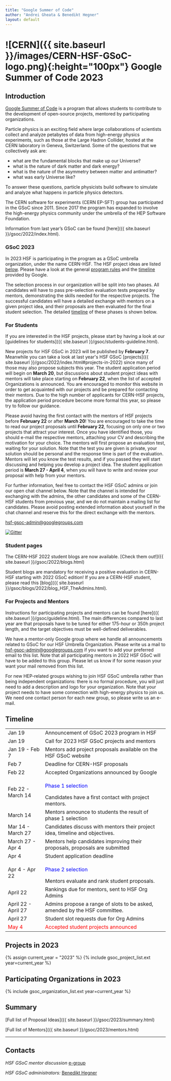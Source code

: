 ```yaml
---
title: "Google Summer of Code"
author: "Andrei Gheata & Benedikt Hegner"
layout: default
---
```


# ![CERN]({{ site.baseurl }}/images/CERN-HSF-GSoC-logo.png){:height="100px"} Google Summer of Code 2023

## Introduction

[Google Summer of Code](https://summerofcode.withgoogle.com) is a program that allows students to contribute to the development of open-source projects, mentored by participating organizations.

Particle physics is an exciting field where large collaborations of scientists collect
and analyze petabytes of data from high-energy physics experiments, such as those at the Large Hadron Collider,
hosted at the CERN laboratory in Geneva, Switzerland.
Some of the questions that we collectively ask are:

- what are the fundamental blocks that make up our Universe?
- what is the nature of dark matter and dark energy?
- what is the nature of the asymmetry between matter and antimatter?
- what was early Universe like?

To answer these questions, particle physicists build software to simulate and analyze what happens in particle physics detectors.

The CERN software for experiments (CERN EP-SFT) group has participated in the GSoC since 2011. Since 2017 the program has expanded to involve the high-energy physics community under the umbrella of the HEP Software Foundation.

Information from last year’s GSoC can be found [here]({{ site.baseurl }}/gsoc/2022/index.html).


### GSoC 2023

In 2023 HSF is participating in the program as a GSoC umbrella organization, under the name CERN-HSF. The HSF project ideas are listed [below](#projects-in-2023). Please have a look at the general [program rules](https://summerofcode.withgoogle.com/rules/) and the [timeline](https://summerofcode.withgoogle.com/how-it-works/) provided by Google. 

The selection process in our organization will be split into two phases. All candidates will have to pass pre-selection evaluation tests prepared by mentors, demonstrating the skills needed for the respective projects. The successful candidates will have a detailed exchange with mentors on a given project idea, and their proposals are then evaluated for the final student selection. The detailed [timeline]({{site.baseurl}}/activities/gsoc.html#timeline) of these phases is shown below.

### For Students

If you are interested in the HSF projects, please start by having a look at our [guidelines for students]({{ site.baseurl }}/gsoc/students-guideline.html).

New projects for HSF GSoC in 2023 will be published by **February 7**. Meanwhile you can take a look at last year's HSF GSoC [projects]({{ site.baseurl }}/gsoc/2022/index.html#projects-in-2022) since many of those may also propose subjects this year. The student application period will begin on **March 20**, but discussions about student project ideas with mentors will take place starting on **February 22**, when the list of accepted Organizations is announced. You are encouraged to monitor this website in order to get acquainted with our projects and be prepared for contacting their mentors. Due to the high number of applicants for CERN-HSF projects, the application period procedure become more formal this year, so please try to follow our guidance.

Please avoid having the first contact with the mentors of HSF projects before **February 22** or after **March 20**! You are encouraged to take the time to read our project proposals until **February 22**, focusing on only one or two projects that attract your interest. Once you have identified those, you should e-mail the respective mentors, attaching your CV and describing the motivation for your choice. The mentors will first propose an evaluation test, waiting for your solution. Note that the test you are given is private, your solution should be personal and the response time is part of the evaluation. Mentors will let you know the test results, and if you passed they will start discussing and helping you develop a project idea. The student application period is **March 27 - April 4**, when you will have to write and review your proposal with help from your mentors.

For further information, feel free to contact the HSF GSoC admins or join our open chat channel below. Note that the channel is intended for exchanging with the admins, the other candidates and some of the CERN-HSF students from previous year, and we do not maintain a mailing list for candidates. Please avoid posting extended information about yourself in the chat channel and reserve this for the direct exchange with the mentors.

[hsf-gsoc-admin@googlegroups.com](mailto:hsf-gsoc-admin@googlegroups.com)

[![Gitter](https://badges.gitter.im/HSF/HSF-GSoC.svg)](https://gitter.im/HSF/HSF-GSoC?utm_source=badge&utm_medium=badge&utm_campaign=pr-badge)

### Student pages

The CERN-HSF 2022 student blogs are now available. [Check them out!]({{ site.baseurl }}/gsoc/2022/blogs.html)

Student blogs are mandatory for receiving a positive evaluation in CERN-HSF starting with 2022 GSoC edition! If you are a CERN-HSF student, please read this [blog]({{ site.baseurl }}/gsoc/blogs/2022/blog_HSF_TheAdmins.html).


### For Projects and Mentors

Instructions for participating projects and mentors can be found [here]({{ site.baseurl }}/gsoc/guideline.html). The main differences compared to last year are that proposals have to be tuned for either 175-hour or 350h project length, and the target objectives must be well-defined deliverables.

We have a mentor-only Google group where we handle all announcements related to GSoC for our HSF Umbrella Organization. Please write us a mail to [hsf-gsoc-admin@googlegroups.com](mailto:hsf-gsoc-admin@googlegroups.com) if you want to add your preferred email to this list. Note that all participating mentors in 2022 HSF GSoC will have to be added to this group. Please let us know if for some reason your want your mail removed from this list.

For new HEP-related groups wishing to join HSF GSoC umbrella rather than being independent organizations: there is no formal procedure, you will just need to add a description and logo for your organization. Note that your project needs to have some connection with high-energy physics to join us. We need one contact person for each new group, so please write us an e-mail.

## Timeline

<table class="table table-hover table-striped">
  <tr>
    <td> Jan 19 </td>
    <td> Announcement of GSoC 2023 program in HSF </td>
  </tr>
  <tr>
    <td> Jan 19 </td>
    <td>Call for 2023 HSF GSoC projects and mentors</td>
  </tr>
  <tr>
    <td> Jan 19 - Feb 7 </td>
    <td> Mentors add project proposals available on the HSF GSoC website </td>
  </tr>
   <tr>
    <td> Feb 7</td>
    <td> Deadline for CERN-HSF proposals </td>
  </tr>
  <tr>
    <td> Feb 22 </td>
    <td> Accepted Organizations announced by Google </td>
  </tr>
  <tr>
    <td> Feb 22 - March 14 </td>
    <td><p><font color="blue"> Phase 1 selection </font></p> Candidates have a first contact with project mentors. </td>
  </tr>
  <tr>
    <td> March 14 </td>
    <td> Mentors announce to students the result of phase 1 selection </td>
  </tr>
  <tr>
    <td> Mar 14 - March 27 </td>
    <td> Candidates discuss with mentors their project idea, timeline and objectives.</td>
  </tr>
  <tr>
    <td> March 27 - Apr 4 </td>
    <td> Mentors help candidates improving their proposals, proposals are submitted </td>
  </tr>
  <tr>
    <td> Apr 4 </td>
    <td> Student application deadline </td>
  </tr>
  <tr>
    <td> Apr 4 - Apr 22 </td>
    <td><p><font color="blue"> Phase 2 selection </font></p> Mentors evaluate and rank student proposals. </td>
  </tr>
  <tr>
    <td> April 22 </td>
    <td> Rankings due for mentors, sent to HSF Org Admins </td>
  </tr>
  <tr>
    <td> April 22 - April 27 </td>
    <td> Admins propose a range of slots to be asked, amended by the HSF committee.</td>
  </tr>
  <tr>
  </tr>
  <tr>
    <td> April 27 </td>
    <td> Student slot requests due for Org Admins </td>
  </tr>
  <tr style="color: red;">
    <td> May 4 </td>
    <td> Accepted student projects announced  </td>
  </tr>
</table>

## Projects in 2023

{% assign current_year = "2023" %}
{% include gsoc_project_list.ext year=current_year %}

## Participating Organizations in 2023

{% include gsoc_organization_list.ext year=current_year %}

## Summary

[Full list of Proposal Ideas]({{ site.baseurl }}/gsoc/2023/summary.html)

[Full list of Mentors]({{ site.baseurl }}/gsoc/2023/mentors.html)

---

## Contacts

*HSF GSoC mentor discussion* [e-group](mailto:hep-software-foundation-google-summer-of-code@googlegroups.com)

*HSF GSoC administrators:* [Benedikt Hegner](mailto:hsf-gsoc-admin@googlegroups.com)

